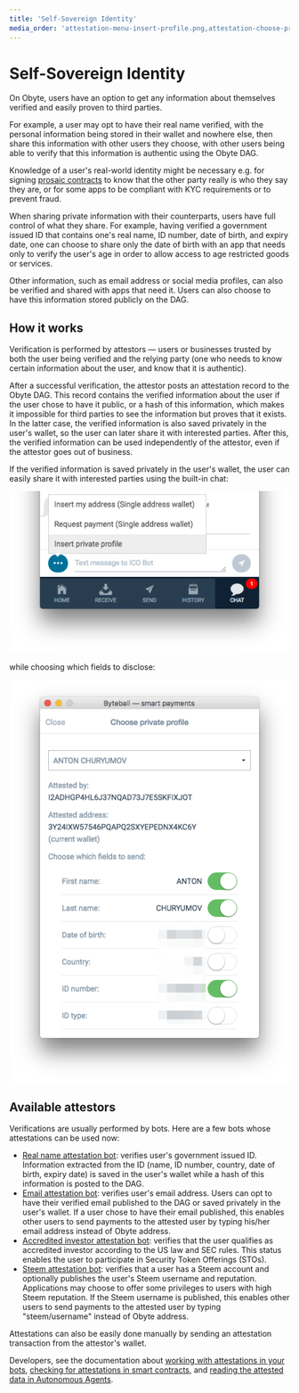 ```yaml
---
title: 'Self-Sovereign Identity'
media_order: 'attestation-menu-insert-profile.png,attestation-choose-profile-pixelated.png'
---
```


# Self-Sovereign Identity

On Obyte, users have an option to get any information about themselves verified and easily proven to third parties.

For example, a user may opt to have their real name verified, with the personal information being stored in their wallet and nowhere else, then share this information with other users they choose, with other users being able to verify that this information is authentic using the Obyte DAG.

Knowledge of a user's real-world identity might be necessary e.g. for signing [prosaic contracts](/platform/prosaic-contracts) to know that the other party really is who they say they are, or for some apps to be compliant with KYC requirements or to prevent fraud.

When sharing private information with their counterparts, users have full control of what they share. For example, having verified a government issued ID that contains one's real name, ID number, date of birth, and expiry date, one can choose to share only the date of birth with an app that needs only to verify the user's age in order to allow access to age restricted goods or services.

Other information, such as email address or social media profiles, can also be verified and shared with apps that need it. Users can also choose to have this information stored publicly on the DAG.

## How it works

Verification is performed by attestors &mdash; users or businesses trusted by both the user being verified and the relying party (one who needs to know certain information about the user, and know that it is authentic). 

After a successful verification, the attestor posts an attestation record to the Obyte DAG. This record contains the verified information about the user if the user chose to have it public, or a hash of this information, which makes it impossible for third parties to see the information but proves that it exists. In the latter case, the verified information is also saved privately in the user's wallet, so the user can later share it with interested parties. After this, the verified information can be used independently of the attestor, even if the attestor goes out of business.

If the verified information is saved privately in the user's wallet, the user can easily share it with interested parties using the built-in chat:

![](attestation-menu-insert-profile.png)

while choosing which fields to disclose:

![](attestation-choose-profile-pixelated.png)

## Available attestors
Verifications are usually performed by bots. Here are a few bots whose attestations can be used now:
* [Real name attestation bot](https://medium.com/obyte/bringing-identity-to-crypto-b35964feee8e): verifies user's government issued ID. Information extracted from the ID (name, ID number, country, date of birth, expiry date) is saved in the user's wallet while a hash of this information is posted to the DAG.
* [Email attestation bot](https://medium.com/obyte/distribution-to-verified-emails-and-sending-cryptocurrency-to-email-episode-ii-cb955fe19d7e): verifies user's email address. Users can opt to have their verified email published to the DAG or saved privately in the user's wallet. If a user chose to have their email published, this enables other users to send payments to the attested user by typing his/her email address instead of Obyte address.
* [Accredited investor attestation bot](https://medium.com/obyte/attestation-of-accredited-investors-d4a8dabf683b): verifies that the user qualifies as accredited investor according to the US law and SEC rules. This status enables the user to participate in Security Token Offerings (STOs).
* [Steem attestation bot](https://medium.com/obyte/introducing-a-bridge-between-byteball-and-steem-and-an-airdrop-548d7958b9e9): verifies that a user has a Steem account and optionally publishes the user's Steem username and reputation. Applications may choose to offer some privileges to users with high Steem reputation. If the Steem username is published, this enables other users to send payments to the attested user by typing "steem/username" instead of Obyte address.

Attestations can also be easily done manually by sending an attestation transaction from the attestor's wallet.

Developers, see the documentation about [working with attestations in your bots](https://developer.obyte.org/private-profiles), [checking for attestations in smart contracts](https://developer.obyte.org/contracts/reference#attested), and [reading the attested data in Autonomous Agents](https://developer.obyte.org/autonomous-agents/oscript-language-reference#attestation).